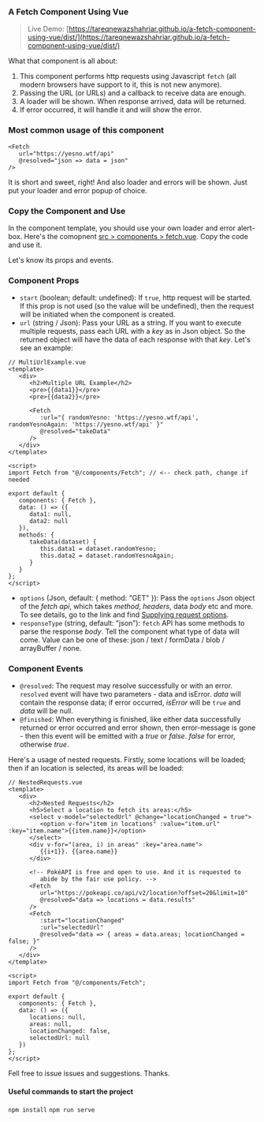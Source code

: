 ### A Fetch Component Using Vue

> Live Demo: [https://tareqnewazshahriar.github.io/a-fetch-component-using-vue/dist/](https://tareqnewazshahriar.github.io/a-fetch-component-using-vue/dist/)

What that component is all about:
1. This component performs http requests using Javascript `fetch` (all modern browsers have support to it, this is not new anymore).
2. Passing the URL (or URLs) and a callback to receive data are enough.
3. A loader will be shown. When response arrived, data will be returned.
4. If error occurred, it will handle it and will show the error.


### Most common usage of this component
```vue
<Fetch
   url="https://yesno.wtf/api"
   @resolved="json => data = json"
/>
```
It is short and sweet, right! And also loader and errors will be shown. Just put your loader and error popup of choice.

### Copy the Component and Use
In the component template, you should use your own loader and error alert-box.
Here's the comopnent [src > components > fetch.vue](https://raw.githubusercontent.com/TareqNewazShahriar/a-fetch-component-using-vue/master/src/components/Fetch.vue). Copy the code and use it.

Let's know its props and events.

### Component Props
* `start` (boolean; default: undefined): If `true`, http request will be started. If this prop is not used (so the value will be undefined), then the request will be initiated when the component is created.
* `url` (string / Json): Pass your URL as a string. If you want to execute multiple requests, pass each URL with a _key_ as in Json object. So the returned object will have the data of each response with that _key_. Let's see an example:

```vuejs
// MultiUrlExample.vue
<template>
   <div>
      <h2>Multiple URL Example</h2>
      <pre>{{data1}}</pre>
      <pre>{{data2}}</pre>

      <Fetch
         :url="{ randomYesno: 'https://yesno.wtf/api', randomYesnoAgain: 'https://yesno.wtf/api' }"
         @resolved="takeData"
      />
   </div>
</template>

<script>
import Fetch from "@/components/Fetch"; // <-- check path, change if needed

export default {
   components: { Fetch },
   data: () => ({
      data1: null,
      data2: null
   }),
   methods: {
      takeData(dataset) {
         this.data1 = dataset.randomYesno;
         this.data2 = dataset.randomYesnoAgain;
      }
   }
};
</script>
```

* `options` (Json, default: { method: "GET" }): Pass the `options` Json object of the _fetch api_, which takes _method_, _headers_, data _body_ etc and more. To see details, go to the link and find [Supplying request options](https://developer.mozilla.org/en-US/docs/Web/API/Fetch_API/Using_Fetch).
* `responseType` (string, default: "json"): `fetch` API has some methods to parse the response _body_. Tell the component what type of data will come. Value can be one of these: json / text / formData / blob / arrayBuffer / none.

### Component Events
* `@resolved`: The request may resolve successfully or with an error. `resolved` event will have two parameters - data and isError. _data_ will contain the response data; if error occurred, _isError_ will be `true` and _data_ will be null.
* `@finished`: When everything is finished, like either data successfully returned or error occurred and error shown, then error-message is gone - then this event will be emitted with a _true_ or _false_. _false_ for error, otherwise _true_.

Here's a usage of nested requests. Firstly, some locations will be loaded; then if an location is selected, its areas will be loaded:

```vue
// NestedRequests.vue
<template>
   <div>
      <h2>Nested Requests</h2>
      <h5>Select a location to fetch its areas:</h5>
      <select v-model="selectedUrl" @change="locationChanged = true">
         <option v-for="item in locations" :value="item.url" :key="item.name">{{item.name}}</option>
      </select>
      <div v-for="(area, i) in areas" :key="area.name">
         {{i+1}}. {{area.name}}
      </div>

      <!-- PokéAPI is free and open to use. And it is requested to
         abide by the fair use policy. -->
      <Fetch
         url="https://pokeapi.co/api/v2/location?offset=20&limit=10"
         @resolved="data => locations = data.results"
      />
      <Fetch
         :start="locationChanged"
         :url="selectedUrl"
         @resolved="data => { areas = data.areas; locationChanged = false; }"
      />
   </div>
</template>

<script>
import Fetch from "@/components/Fetch";

export default {
   components: { Fetch },
   data: () => ({
      locations: null,
      areas: null,
      locationChanged: false,
      selectedUrl: null
   })
};
</script>
```

Fell free to issue issues and suggestions. Thanks.

#### Useful commands to start the project
```npm install```
```npm run serve```
